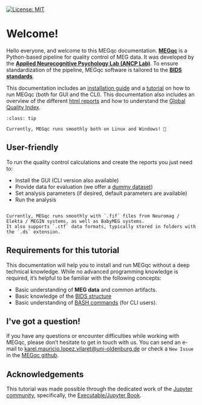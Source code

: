 [![License: MIT](https://img.shields.io/badge/License-MIT-yellow.svg)](https://opensource.org/licenses/MIT)

# Welcome!

Hello everyone, and welcome to this MEGqc documentation.
[**MEGqc**](https://github.com/ANCPLabOldenburg/MEGqc) is a Python-based pipeline for quality control of MEG data. It was developed by the [**Applied Neurocognitive Psychology Lab (ANCP Lab)**](https://uol.de/en/applied-neurocognitive-psychology). To ensure standardization of the pipeline, MEGqc software is tailored to the [**BIDS standards**](extra/bids.md).

This documentation includes an [installation guide](./book/installation.md) and a [tutorial](./book/tutorial.md) on how to run MEGqc (both for GUI and the CLI). This documentation also includes an overview of the different [html reports](./book/report.md) and how to understand the [Global Quality Index](./extra/gqi).


```{admonition} Windows update!
:class: tip

Currently, MEGqc runs smoothly both on Linux and Windows! 🚀

```

## User-friendly
To run the quality control calculations and create the reports you just need to:
- Install the GUI (CLI version also available)
- Provide data for evaluation (we offer a [dummy dataset](./extra/openneuro.md))
- Set analysis parameters (if desired, default parameters are available)
- Run the analysis

```{warning}

Currently, MEGqc runs smoothly with `.fif` files from Neuromag / Elekta / MEGIN systems, as well as BabyMEG systems.  
It also supports `.ctf` data formats, typically stored in folders with the `.ds` extension.

```

## Requirements for this tutorial
This documentation will help you to install and run MEGqc without a deep technical knowledge. While no advanced programming knowledge is required, it’s helpful to be familiar with the following concepts:
- Basic understanding of **MEG data** and common artifacts.
- Basic knowledge of the [BIDS structure](extra/bids.md)
- Basic understanding of [BASH commands](https://peerherholz.github.io/Python_for_Psychologists_Winter2021/introduction/intro_to_shell.html) (for CLI users).

## I've got a question!
If you have any questions or encounter difficulties while working with MEGqc, please don’t hesitate to get in touch with us. You can send an e-mail to karel.mauricio.lopez.vilaret@uni-oldenburg.de or check a `New Issue` in the [MEGqc github](https://github.com/ANCPLabOldenburg/MEGqc/issues).

## Acknowledgements
This tutorial was made possible through the dedicated work of the [Jupyter community](https://jupyter.org/community), specifically, the [Executable/Jupyter Book](https://executablebooks.org/en/latest/).
